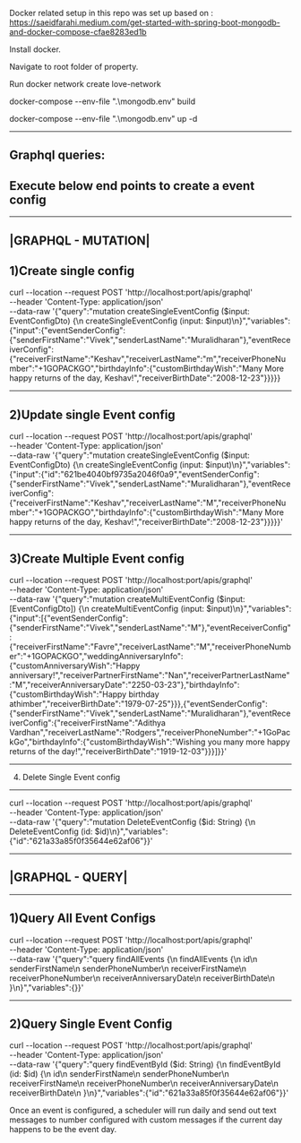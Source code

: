 Docker related setup in this repo was set up based on :
https://saeidfarahi.medium.com/get-started-with-spring-boot-mongodb-and-docker-compose-cfae8283ed1b

Install docker.

Navigate to root folder of property.

Run
docker network create love-network

docker-compose --env-file ".\mongodb\.env" build

docker-compose --env-file ".\mongodb\.env" up -d

----------------
Graphql queries:
----------------
Execute below end points to create a event config
----------------------

------------------
|GRAPHQL - MUTATION|
------------------

1)Create single config
-----------------------
curl --location --request POST 'http://localhost:port/apis/graphql' \
--header 'Content-Type: application/json' \
--data-raw '{"query":"mutation createSingleEventConfig ($input: EventConfigDto) {\n    createSingleEventConfig (input: $input)\n}","variables":{"input":{"eventSenderConfig":{"senderFirstName":"Vivek","senderLastName":"Muralidharan"},"eventReceiverConfig":{"receiverFirstName":"Keshav","receiverLastName":"m","receiverPhoneNumber":"+1GOPACKGO","birthdayInfo":{"customBirthdayWish":"Many More happy returns of the day, Keshav!","receiverBirthDate":"2008-12-23"}}}}}

----------------------
2)Update single Event config 
-----------------------
curl --location --request POST 'http://localhost:port/apis/graphql' \
--header 'Content-Type: application/json' \
--data-raw '{"query":"mutation createSingleEventConfig ($input: EventConfigDto) {\n    createSingleEventConfig (input: $input)\n}","variables":{"input":{"id":"621be4040bf9735a2046f0a9","eventSenderConfig":{"senderFirstName":"Vivek","senderLastName":"Muralidharan"},"eventReceiverConfig":{"receiverFirstName":"Keshav","receiverLastName":"M","receiverPhoneNumber":"+1GOPACKGO","birthdayInfo":{"customBirthdayWish":"Many More happy returns of the day, Keshav!","receiverBirthDate":"2008-12-23"}}}}}'

----------------------
3)Create Multiple Event config
-----------------------
curl --location --request POST 'http://localhost:port/apis/graphql' \
--header 'Content-Type: application/json' \
--data-raw '{"query":"mutation createMultiEventConfig ($input: [EventConfigDto]) {\n    createMultiEventConfig (input: $input)\n}","variables":{"input":[{"eventSenderConfig":{"senderFirstName":"Vivek","senderLastName":"M"},"eventReceiverConfig":{"receiverFirstName":"Favre","receiverLastName":"M","receiverPhoneNumber":"+1GOPACKGO","weddingAnniversaryInfo":{"customAnniversaryWish":"Happy anniversary!","receiverPartnerFirstName":"Nan","receiverPartnerLastName":"M","receiverAnniversaryDate":"2250-03-23"},"birthdayInfo":{"customBirthdayWish":"Happy birthday athimber","receiverBirthDate":"1979-07-25"}}},{"eventSenderConfig":{"senderFirstName":"Vivek","senderLastName":"Muralidharan"},"eventReceiverConfig":{"receiverFirstName":"Adithya Vardhan","receiverLastName":"Rodgers","receiverPhoneNumber":"+1GoPackGo","birthdayInfo":{"customBirthdayWish":"Wishing you many more happy returns of the day!","receiverBirthDate":"1919-12-03"}}}]}}'

----------------------
4) Delete Single Event config
-----------------------
curl --location --request POST 'http://localhost:port/apis/graphql' \
--header 'Content-Type: application/json' \
--data-raw '{"query":"mutation DeleteEventConfig ($id: String) {\n    DeleteEventConfig (id: $id)\n}","variables":{"id":"621a33a85f0f35644e62af06"}}'

------------------
|GRAPHQL - QUERY|
------------------
--------------------------
1)Query All Event Configs
--------------------------
curl --location --request POST 'http://localhost:port/apis/graphql' \
--header 'Content-Type: application/json' \
--data-raw '{"query":"query findAllEvents {\n    findAllEvents {\n        id\n        senderFirstName\n        senderPhoneNumber\n        receiverFirstName\n        receiverPhoneNumber\n        receiverAnniversaryDate\n        receiverBirthDate\n    }\n}","variables":{}}'

----------------------------
2)Query Single Event Config
-----------------------------
curl --location --request POST 'http://localhost:port/apis/graphql' \
--header 'Content-Type: application/json' \
--data-raw '{"query":"query findEventById ($id: String) {\n    findEventById (id: $id) {\n        id\n        senderFirstName\n        senderPhoneNumber\n        receiverFirstName\n        receiverPhoneNumber\n        receiverAnniversaryDate\n        receiverBirthDate\n    }\n}","variables":{"id":"621a33a85f0f35644e62af06"}}'


Once an event is configured, a scheduler will run daily and send out text messages to number configured with custom messages if the current day happens to be the event day.